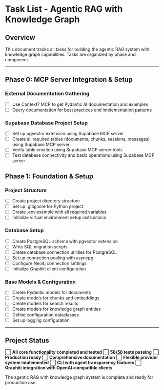 # Task List - Agentic RAG with Knowledge Graph

## Overview
This document tracks all tasks for building the agentic RAG system with knowledge graph capabilities. Tasks are organized by phase and component.

---

## Phase 0: MCP Server Integration & Setup

### External Documentation Gathering
- [ ] Use Context7 MCP to get Pydantic AI documentation and examples
- [ ] Query documentation for best practices and implementation patterns

### Supabase Database Project Setup
- [ ] Set up pgvector extension using Supabase MCP server
- [ ] Create all required tables (documents, chunks, sessions, messages) using Supabase MCP server
- [ ] Verify table creation using Supabase MCP server tools
- [ ] Test database connectivity and basic operations using Supabase MCP server

## Phase 1: Foundation & Setup

### Project Structure
- [ ] Create project directory structure
- [ ] Set up .gitignore for Python project
- [ ] Create .env.example with all required variables
- [ ] Initialize virtual environment setup instructions

### Database Setup
- [ ] Create PostgreSQL schema with pgvector extension
- [ ] Write SQL migration scripts
- [ ] Create database connection utilities for PostgreSQL
- [ ] Set up connection pooling with asyncpg
- [ ] Configure Neo4j connection settings
- [ ] Initialize Graphiti client configuration

### Base Models & Configuration
- [ ] Create Pydantic models for documents
- [ ] Create models for chunks and embeddings
- [ ] Create models for search results
- [ ] Create models for knowledge graph entities
- [ ] Define configuration dataclasses
- [ ] Set up logging configuration

---

## Project Status

⬜ **All core functionality completed and tested**
⬜ **58/58 tests passing**
⬜ **Production ready**
⬜ **Comprehensive documentation**
⬜ **Flexible provider system implemented**
⬜ **CLI with agent transparency features**
⬜ **Graphiti integration with OpenAI-compatible clients**

The agentic RAG with knowledge graph system is complete and ready for production use.
